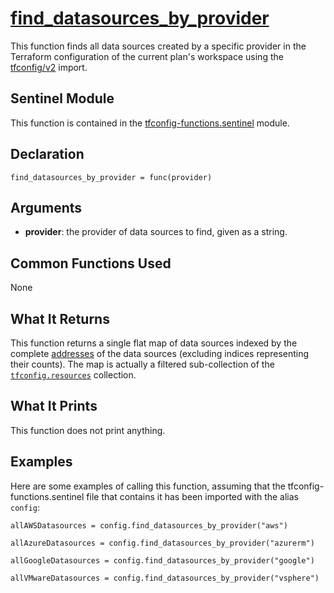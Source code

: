 # [find_datasources_by_provider](./tfconfig-functions.sentinel#L88)
This function finds all data sources created by a specific provider in the Terraform configuration of the current plan's workspace using the [tfconfig/v2](https://www.terraform.io/docs/cloud/sentinel/import/tfconfig-v2.html) import.

## Sentinel Module
This function is contained in the [tfconfig-functions.sentinel](../../tfconfig-functions.sentinel) module.

## Declaration
`find_datasources_by_provider = func(provider)`

## Arguments
* **provider**: the provider of data sources to find, given as a string.

## Common Functions Used
None

## What It Returns
This function returns a single flat map of data sources indexed by the complete [addresses](https://www.terraform.io/docs/internals/resource-addressing.html) of the data sources (excluding indices representing their counts). The map is actually a filtered sub-collection of the [`tfconfig.resources`](https://www.terraform.io/docs/cloud/sentinel/import/tfconfig-v2.html#the-resources-collection) collection.

## What It Prints
This function does not print anything.

## Examples
Here are some examples of calling this function, assuming that the tfconfig-functions.sentinel file that contains it has been imported with the alias `config`:
```
allAWSDatasources = config.find_datasources_by_provider("aws")

allAzureDatasources = config.find_datasources_by_provider("azurerm")

allGoogleDatasources = config.find_datasources_by_provider("google")

allVMwareDatasources = config.find_datasources_by_provider("vsphere")
```
